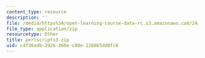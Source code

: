 ```yaml
---
content_type: resource
description: ''
file: /media/https%3A/open-learning-course-data-rc.s3.amazonaws.com/24-964-topics-in-phonology-fall-2004/c4f36adb2926360ec88e126065dd0fc8_perlscripts3.zip
file_type: application/zip
resourcetype: Other
title: perlscripts3.zip
uid: c4f36adb-2926-360e-c88e-126065dd0fc8
---
```

